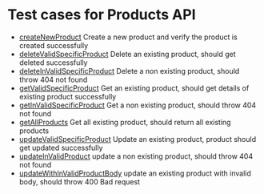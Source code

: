 # Test cases for Products API

- [createNewProduct](../../src/test/java/tests/productTests/AddProductTest.java) Create a new product and verify the product is created successfully
- [deleteValidSpecificProduct](../../src/test/java/tests/productTests/DeleteProductTest.java)  Delete an existing product, should get deleted successfully 
- [deleteInValidSpecificProduct](../../src/test/java/tests/productTests/DeleteProductTest.java)  Delete a non existing product, should throw 404 not found 
- [getValidSpecificProduct](../../src/test/java/tests/productTests/GetProductTest.java)  Get an existing product, should get details of existing product successfully 
- [getInValidSpecificProduct](../../src/test/java/tests/productTests/GetProductTest.java)  Get a non existing product, should throw 404 not found 
- [getAllProducts](../../src/test/java/tests/productTests/GetProductsTest.java) Get all existing product, should return all existing products
- [updateValidSpecificProduct](../../src/test/java/tests/productTests/UpdateProductTest.java)  Update an existing product, product should get updated successfully 
- [updateInValidProduct](../../src/test/java/tests/productTests/UpdateProductTest.java)  update a non existing product, should throw 404 not found 
- [updateWithInValidProductBody](../../src/test/java/tests/productTests/UpdateProductTest.java)  update an existing product with invalid body, should throw 400 Bad request